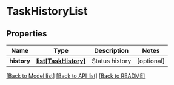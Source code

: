 # TaskHistoryList

## Properties
Name | Type | Description | Notes
------------ | ------------- | ------------- | -------------
**history** | [**list[TaskHistory]**](TaskHistory.md) | Status history | [optional] 

[[Back to Model list]](../README.md#documentation-for-models) [[Back to API list]](../README.md#documentation-for-api-endpoints) [[Back to README]](../README.md)


